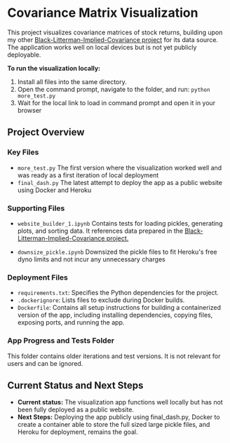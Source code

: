 # Covariance Matrix Visualization  

This project visualizes covariance matrices of stock returns, building upon my other [Black-Litterman-Implied-Covariance project](https://github.com/samueldecornez62/Black-Litterman-Implied-Covariance) for its data source. The application works well on local devices but is not yet publicly deployable.  

**To run the visualization locally:**  
1. Install all files into the same directory.  
2. Open the command prompt, navigate to the folder, and run:
   ```python more_test.py```
3. Wait for the local link to load in command prompt and open it in your browser


## Project Overview

### Key Files
- ```more_test.py```
  The first version where the visualization worked well and was ready as a first iteration of local deployment
- ```final_dash.py```
  The latest attempt to deploy the app as a public website using Docker and Heroku

### Supporting Files 
- ```website_builder_1.ipynb```
  Contains tests for loading pickles, generating plots, and sorting data. It references data prepared in the [Black-Litterman-Implied-Covariance project.](https://github.com/samueldecornez62/Black-Litterman-Implied-Covariance)

- ```downsize_pickle.ipynb```
  Downsized the pickle files to fit Heroku's free dyno limits and not incur any unnecessary charges

### Deployment Files 
- ```requirements.txt```: Specifies the Python dependencies for the project.
- ```.dockerignore```: Lists files to exclude during Docker builds.
- ```Dockerfile```: Contains all setup instructions for building a containerized version of the app, including installing dependencies, copying files, exposing ports, and running the app.

### App Progress and Tests Folder
This folder contains older iterations and test versions. It is not relevant for users and can be ignored.



## Current Status and Next Steps
- **Current status:**
  The visualization app functions well locally but has not been fully deployed as a public website.
- **Next Steps:**
  Deploying the app publicly using final_dash.py, Docker to create a container able to store the full sized large pickle files, and Heroku for deployment, remains the goal. 



